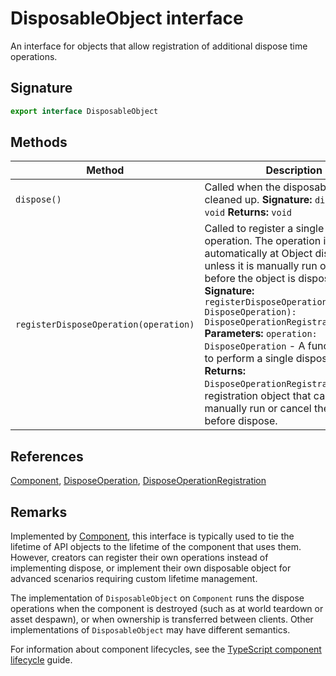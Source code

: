 # DisposableObject interface

An interface for objects that allow registration of additional dispose time operations.

## Signature

```typescript
export interface DisposableObject
```

## Methods

| Method | Description |
|--------|-------------|
| `dispose()` | Called when the disposable object is cleaned up. **Signature:** `dispose(): void` **Returns:** `void` |
| `registerDisposeOperation(operation)` | Called to register a single dispose operation. The operation is run automatically at Object dispose time, unless it is manually run or canceled before the object is disposed. **Signature:** `registerDisposeOperation(operation: DisposeOperation): DisposeOperationRegistration` **Parameters:** `operation: DisposeOperation` - A function called to perform a single dispose operation. **Returns:** `DisposeOperationRegistration` - A registration object that can be used to manually run or cancel the operation before dispose. |

## References

[Component](https://developers.meta.com/horizon-worlds/reference/2.0.0/core_component), [DisposeOperation](https://developers.meta.com/horizon-worlds/reference/2.0.0/core_disposeoperation), [DisposeOperationRegistration](https://developers.meta.com/horizon-worlds/reference/2.0.0/core_disposeoperationregistration)

## Remarks

Implemented by [Component](https://developers.meta.com/horizon-worlds/reference/2.0.0/core_component), this interface is typically used to tie the lifetime of API objects to the lifetime of the component that uses them. However, creators can register their own operations instead of implementing dispose, or implement their own disposable object for advanced scenarios requiring custom lifetime management.

The implementation of `DisposableObject` on `Component` runs the dispose operations when the component is destroyed (such as at world teardown or asset despawn), or when ownership is transferred between clients. Other implementations of `DisposableObject` may have different semantics.

For information about component lifecycles, see the [TypeScript component lifecycle](https://developers.meta.com/horizon-worlds/learn/documentation/typescript/typescript-script-lifecycle#typescript-component-lifecycle) guide.